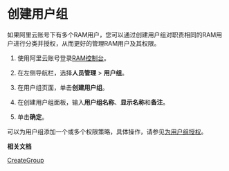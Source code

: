 # 创建用户组

如果阿里云账号下有多个RAM用户，您可以通过创建用户组对职责相同的RAM用户进行分类并授权，从而更好的管理RAM用户及其权限。

1.  使用阿里云账号登录[RAM控制台](https://ram.console.aliyun.com/)。

2.  在左侧导航栏，选择**人员管理** \> **用户组**。

3.  在用户组页面，单击**创建用户组**。

4.  在创建用户组面板，输入**用户组名称**、**显示名称**和**备注**。

5.  单击**确定**。


可以为用户组添加一个或多个权限策略，具体操作，请参见[为用户组授权](/cn.zh-CN/用户组管理/为用户组授权.md)。

**相关文档**  


[CreateGroup](/cn.zh-CN/API参考/API参考（RAM）/组管理接口/CreateGroup.md)

